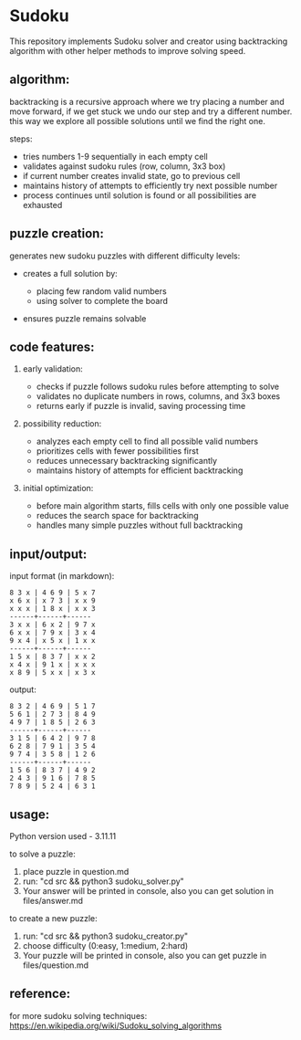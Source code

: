 # Sudoku

This repository implements Sudoku solver and creator using backtracking algorithm with other helper methods to improve solving speed.

algorithm:
---------
backtracking is a recursive approach where we try placing a number and move forward, if we get stuck we undo our step and try a different number. this way we explore all possible solutions until we find the right one.

steps:
- tries numbers 1-9 sequentially in each empty cell
- validates against sudoku rules (row, column, 3x3 box)
- if current number creates invalid state, go to previous cell
- maintains history of attempts to efficiently try next possible number
- process continues until solution is found or all possibilities are exhausted

puzzle creation:
--------------
generates new sudoku puzzles with different difficulty levels:
- creates a full solution by:
    - placing few random valid numbers
    - using solver to complete the board

- ensures puzzle remains solvable

code features:
----------------------
1. early validation:
    - checks if puzzle follows sudoku rules before attempting to solve
    - validates no duplicate numbers in rows, columns, and 3x3 boxes
    - returns early if puzzle is invalid, saving processing time

2. possibility reduction:
    - analyzes each empty cell to find all possible valid numbers
    - prioritizes cells with fewer possibilities first
    - reduces unnecessary backtracking significantly
    - maintains history of attempts for efficient backtracking

3. initial optimization:
    - before main algorithm starts, fills cells with only one possible value
    - reduces the search space for backtracking
    - handles many simple puzzles without full backtracking

input/output:
------------
input format (in markdown):
```
8 3 x | 4 6 9 | 5 x 7
x 6 x | x 7 3 | x x 9
x x x | 1 8 x | x x 3
------+------+------
3 x x | 6 x 2 | 9 7 x
6 x x | 7 9 x | 3 x 4
9 x 4 | x 5 x | 1 x x
------+------+------
1 5 x | 8 3 7 | x x 2
x 4 x | 9 1 x | x x x
x 8 9 | 5 x x | x 3 x
```

output:
```
8 3 2 | 4 6 9 | 5 1 7
5 6 1 | 2 7 3 | 8 4 9
4 9 7 | 1 8 5 | 2 6 3
------+------+------
3 1 5 | 6 4 2 | 9 7 8
6 2 8 | 7 9 1 | 3 5 4
9 7 4 | 3 5 8 | 1 2 6
------+------+------
1 5 6 | 8 3 7 | 4 9 2
2 4 3 | 9 1 6 | 7 8 5
7 8 9 | 5 2 4 | 6 3 1
```

usage:
------
Python version used - 3.11.11

to solve a puzzle:
1. place puzzle in question.md
2. run: "cd src && python3 sudoku_solver.py"
3. Your answer will be printed in console, also you can get solution in files/answer.md

to create a new puzzle:
1. run: "cd src && python3 sudoku_creator.py"
2. choose difficulty (0:easy, 1:medium, 2:hard)
3. Your puzzle will be printed in console, also you can get puzzle in files/question.md


reference:
---------
for more sudoku solving techniques:
https://en.wikipedia.org/wiki/Sudoku_solving_algorithms